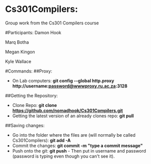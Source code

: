 # Cs301Compilers:
Group work from the Cs301 Compilers course

#Participants:
Damon Hook

Marq Botha

Megan Kingon

Kyle Wallace

#Commands:
##Proxy:
* On Lab computers: **git config --global http.proxy http://username:password@wwwproxy.ru.ac.za:3128**

##Getting the Repository:
* Clone Repo: **git clone https://github.com/nomadhook/Cs301Compilers.git**
* Getting the latest version of an already clones repo: **git pull**

##Saving changes:
* Go into the folder where the files are (will normally be called Cs301Compilers): **git add -A**
* Commit the changes: **git commit -m "type a commit message"**
* Push onto the git: **git push** - Then put in username and password (password is typing even though you can't see it).
